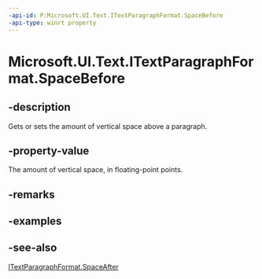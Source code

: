 ```yaml
---
-api-id: P:Microsoft.UI.Text.ITextParagraphFormat.SpaceBefore
-api-type: winrt property
---
```


<!-- Property syntax
public float SpaceBefore { get;  set; }
-->

# Microsoft.UI.Text.ITextParagraphFormat.SpaceBefore

## -description
Gets or sets the amount of vertical space above a paragraph.

## -property-value
The amount of vertical space, in floating-point points.

## -remarks

## -examples

## -see-also
[ITextParagraphFormat.SpaceAfter](itextparagraphformat_spaceafter.md)
